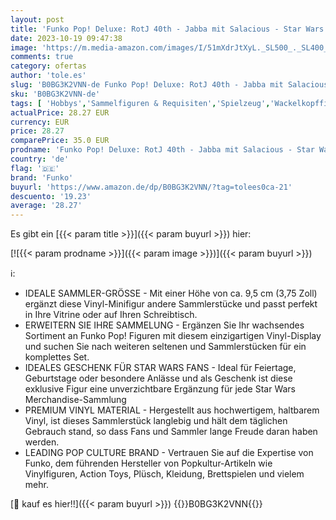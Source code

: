 ```yaml
---
layout: post
title: 'Funko Pop! Deluxe: RotJ 40th - Jabba mit Salacious - Star Wars - Vinyl-Sammelfigur - Geschenkidee - Offizielle Handelswaren - Spielzeug Für Kinder und Erwachsene - Movies Fans'
date: 2023-10-19 09:47:38
image: 'https://m.media-amazon.com/images/I/51mXdrJtXyL._SL500_._SL400_.jpg'
comments: true
category: ofertas
author: 'tole.es'
slug: 'B0BG3K2VNN-de Funko Pop! Deluxe: RotJ 40th - Jabba mit Salacious - Star...'
sku: 'B0BG3K2VNN-de'
tags: [ 'Hobbys','Sammelfiguren & Requisiten','Spielzeug','Wackelkopffiguren','funko','🇩🇪', ]
actualPrice: 28.27 EUR
currency: EUR
price: 28.27
comparePrice: 35.0 EUR
prodname: 'Funko Pop! Deluxe: RotJ 40th - Jabba mit Salacious - Star Wars - Vinyl-Sammelfigur - Geschenkidee - Offizielle Handelswaren - Spielzeug Für Kinder und Erwachsene - Movies Fans'
country: 'de'
flag: '🇩🇪'
brand: 'Funko'
buyurl: 'https://www.amazon.de/dp/B0BG3K2VNN/?tag=tolees0ca-21'
descuento: '19.23'
average: '28.27'
---
```


Es gibt ein [{{< param title >}}]({{< param buyurl >}}) hier:

[![{{< param prodname >}}]({{< param image >}})]({{< param buyurl >}})

ℹ️:

- IDEALE SAMMLER-GRÖSSE - Mit einer Höhe von ca. 9,5 cm (3,75 Zoll) ergänzt diese Vinyl-Minifigur andere Sammlerstücke und passt perfekt in Ihre Vitrine oder auf Ihren Schreibtisch.
- ERWEITERN SIE IHRE SAMMELUNG - Ergänzen Sie Ihr wachsendes Sortiment an Funko Pop! Figuren mit diesem einzigartigen Vinyl-Display und suchen Sie nach weiteren seltenen und Sammlerstücken für ein komplettes Set.
- IDEALES GESCHENK FÜR STAR WARS FANS - Ideal für Feiertage, Geburtstage oder besondere Anlässe und als Geschenk ist diese exklusive Figur eine unverzichtbare Ergänzung für jede Star Wars Merchandise-Sammlung
- PREMIUM VINYL MATERIAL - Hergestellt aus hochwertigem, haltbarem Vinyl, ist dieses Sammlerstück langlebig und hält dem täglichen Gebrauch stand, so dass Fans und Sammler lange Freude daran haben werden.
- LEADING POP CULTURE BRAND - Vertrauen Sie auf die Expertise von Funko, dem führenden Hersteller von Popkultur-Artikeln wie Vinylfiguren, Action Toys, Plüsch, Kleidung, Brettspielen und vielem mehr.

[🛒 kauf es hier!!]({{< param buyurl >}})
{{<world>}}B0BG3K2VNN{{</world>}}
